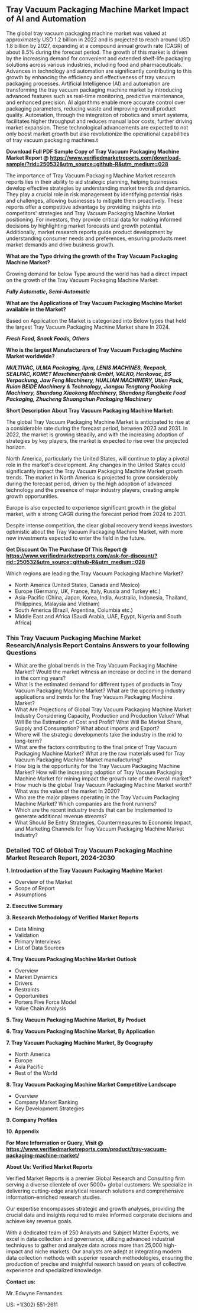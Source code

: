 <h2>Tray Vacuum Packaging Machine Market Impact of AI and Automation</h2>The global tray vacuum packaging machine market was valued at approximately USD 1.2 billion in 2022 and is projected to reach around USD 1.8 billion by 2027, expanding at a compound annual growth rate (CAGR) of about 8.5% during the forecast period. The growth of this market is driven by the increasing demand for convenient and extended shelf-life packaging solutions across various industries, including food and pharmaceuticals. Advances in technology and automation are significantly contributing to this growth by enhancing the efficiency and effectiveness of tray vacuum packaging processes. Artificial Intelligence (AI) and automation are transforming the tray vacuum packaging machine market by introducing advanced features such as real-time monitoring, predictive maintenance, and enhanced precision. AI algorithms enable more accurate control over packaging parameters, reducing waste and improving overall product quality. Automation, through the integration of robotics and smart systems, facilitates higher throughput and reduces manual labor costs, further driving market expansion. These technological advancements are expected to not only boost market growth but also revolutionize the operational capabilities of tray vacuum packaging machines.t</p><p id="" class=""><strong>Download Full PDF Sample Copy of Tray Vacuum Packaging Machine Market Report @ <a href="https://www.verifiedmarketreports.com/download-sample/?rid=250532&utm_source=github-R&utm_medium=028" target="_blank">https://www.verifiedmarketreports.com/download-sample/?rid=250532&utm_source=github-R&utm_medium=028</a></strong></p><p>The importance of&nbsp;Tray Vacuum Packaging Machine Market research reports lies in their ability to aid strategic planning, helping businesses develop effective strategies by understanding market trends and dynamics. They play a crucial role in risk management by identifying potential risks and challenges, allowing businesses to mitigate them proactively. These reports offer a competitive advantage by providing insights into competitors' strategies and Tray Vacuum Packaging Machine Market positioning. For investors, they provide critical data for making informed decisions by highlighting market forecasts and growth potential. Additionally, market research reports guide product development by understanding consumer needs and preferences, ensuring products meet market demands and drive business growth.</p><p><strong>What are the&nbsp;Type driving the growth of the Tray Vacuum Packaging Machine Market?</strong></p><p id="" class="">Growing demand for below Type around the world has had a direct impact on the growth of the Tray Vacuum Packaging Machine Market:</p><em><strong>Fully Automatic, Semi-Automatic</strong></em></p><strong>What are the&nbsp;Applications&nbsp;of Tray Vacuum Packaging Machine Market available in the Market?</strong></p><p id="" class="">Based on Application the Market is categorized into Below types that held the largest Tray Vacuum Packaging Machine Market share In 2024.</p><em><strong>Fresh Food, Snack Foods, Others</strong></em></p><strong>Who is the largest Manufacturers of Tray Vacuum Packaging Machine Market worldwide?</strong></p><p><em><strong>MULTIVAC, ULMA Packaging, Ilpra, LENIS MACHINES, Reepack, SEALPAC, KOMET Maschinenfabrik GmbH, VALKO, Henkovac, BS Verpackung, Jaw Feng Machinery, HUALIAN MACHINERY, Utien Pack, Ruian BEIDE Machinery & Technology, Jiangsu Tengtong Packing Machinery, Shandong Xiaokang Machinery, Shandong Kangbeite Food Packaging, Zhucheng Shuangchun Packaging Machinery</strong></em></p><p id="" class=""><strong>Short Description About Tray Vacuum Packaging Machine Market:</strong></p><p>The global Tray Vacuum Packaging Machine Market is anticipated to rise at a considerable rate during the forecast period, between 2023 and 2031. In 2022, the market is growing steadily, and with the increasing adoption of strategies by key players, the market is expected to rise over the projected horizon.</p><p>North America, particularly the United States, will continue to play a pivotal role in the market's development. Any changes in the United States could significantly impact the Tray Vacuum Packaging Machine Market growth trends. The market in North America is projected to grow considerably during the forecast period, driven by the high adoption of advanced technology and the presence of major industry players, creating ample growth opportunities.</p><p>Europe is also expected to experience significant growth in the global market, with a strong CAGR during the forecast period from 2024 to 2031.</p><p>Despite intense competition, the clear global recovery trend keeps investors optimistic about the Tray Vacuum Packaging Machine Market, with more new investments expected to enter the field in the future.</p><p id="" class=""><strong>Get Discount On The Purchase Of This Report @ <a href="https://www.verifiedmarketreports.com/ask-for-discount/?rid=250532&utm_source=github-R&utm_medium=028" target="_blank">https://www.verifiedmarketreports.com/ask-for-discount/?rid=250532&utm_source=github-R&utm_medium=028</a></strong></p>Which regions are leading the Tray Vacuum Packaging Machine Market?</p><ul><li>North America (United States, Canada and Mexico)</li><li>Europe (Germany, UK, France, Italy, Russia and Turkey etc.)</li><li>Asia-Pacific (China, Japan, Korea, India, Australia, Indonesia, Thailand, Philippines, Malaysia and Vietnam)</li><li>South America (Brazil, Argentina, Columbia etc.)</li><li>Middle East and Africa (Saudi Arabia, UAE, Egypt, Nigeria and South Africa)</li></ul><h3 id="" class="">This Tray Vacuum Packaging Machine Market Research/Analysis Report Contains Answers to your following Questions</h3><ul><li>What are the global trends in the Tray Vacuum Packaging Machine Market? Would the market witness an increase or decline in the demand in the coming years?</li><li>What is the estimated demand for different types of products in Tray Vacuum Packaging Machine Market? What are the upcoming industry applications and trends for the Tray Vacuum Packaging Machine Market?</li><li>What Are Projections of Global Tray Vacuum Packaging Machine Market Industry Considering Capacity, Production and Production Value? What Will Be the Estimation of Cost and Profit? What Will Be Market Share, Supply and Consumption? What about imports and Export?</li><li>Where will the strategic developments take the industry in the mid to long-term?</li><li>What are the factors contributing to the final price of Tray Vacuum Packaging Machine Market? What are the raw materials used for Tray Vacuum Packaging Machine Market manufacturing?</li><li>How big is the opportunity for the Tray Vacuum Packaging Machine Market? How will the increasing adoption of Tray Vacuum Packaging Machine Market for mining impact the growth rate of the overall market?</li><li>How much is the global Tray Vacuum Packaging Machine Market worth? What was the value of the market In 2020?</li><li>Who are the major players operating in the Tray Vacuum Packaging Machine Market? Which companies are the front runners?</li><li>Which are the recent industry trends that can be implemented to generate additional revenue streams?</li><li>What Should Be Entry Strategies, Countermeasures to Economic Impact, and Marketing Channels for Tray Vacuum Packaging Machine Market Industry?</li></ul><h3 id="" class="">Detailed TOC of Global Tray Vacuum Packaging Machine Market Research Report, 2024-2030</h3><p id="" class=""><strong>1. Introduction of the Tray Vacuum Packaging Machine Market</strong></p><ul><li>Overview of the Market</li><li>Scope of Report</li><li>Assumptions</li></ul><p id="" class=""><strong>2. Executive Summary</strong></p><p id="" class=""><strong>3. Research Methodology of Verified Market Reports</strong></p><ul><li>Data Mining</li><li>Validation</li><li>Primary Interviews</li><li>List of Data Sources</li></ul><p id="" class=""><strong>4. Tray Vacuum Packaging Machine Market Outlook</strong></p><ul><li>Overview</li><li>Market Dynamics</li><li>Drivers</li><li>Restraints</li><li>Opportunities</li><li>Porters Five Force Model</li><li>Value Chain Analysis</li></ul><p id="" class=""><strong>5. Tray Vacuum Packaging Machine Market, By Product</strong></p><p id="" class=""><strong>6. Tray Vacuum Packaging Machine Market, By Application</strong></p><p id="" class=""><strong>7. Tray Vacuum Packaging Machine Market, By Geography</strong></p><ul><li>North America</li><li>Europe</li><li>Asia Pacific</li><li>Rest of the World</li></ul><p id="" class=""><strong>8. Tray Vacuum Packaging Machine Market Competitive Landscape</strong></p><ul><li>Overview</li><li>Company Market Ranking</li><li>Key Development Strategies</li></ul><p id="" class=""><strong>9. Company Profiles</strong></p><p id="" class=""><strong>10. Appendix</strong></p><p id="" class=""><strong>For More Information or Query, Visit @ <a href="https://www.verifiedmarketreports.com/product/tray-vacuum-packaging-machine-market/" target="_blank">https://www.verifiedmarketreports.com/product/tray-vacuum-packaging-machine-market/</a></strong></p><p id="" class=""><strong>About Us: Verified Market Reports</strong></p><p id="" class="">Verified Market Reports is a premier Global Research and Consulting firm serving a diverse clientele of over 5000+ global customers. We specialize in delivering cutting-edge analytical research solutions and comprehensive information-enriched research studies.</p><p id="" class="">Our expertise encompasses strategic and growth analyses, providing the crucial data and insights required to make informed corporate decisions and achieve key revenue goals.</p><p id="" class="">With a dedicated team of 250 Analysts and Subject Matter Experts, we excel in data collection and governance, utilizing advanced industrial techniques to gather and analyze data across more than 25,000 high-impact and niche markets. Our analysts are adept at integrating modern data collection methods with superior research methodologies, ensuring the production of precise and insightful research based on years of collective experience and specialized knowledge.</p><p id="" class=""><strong>Contact us:</strong></p><p id="" class="">Mr. Edwyne Fernandes</p><p id="" class="">US: +1(302) 551-2611</p>